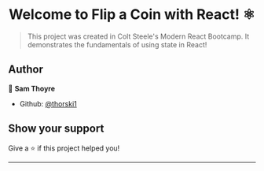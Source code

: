 <h1 align="center">Welcome to Flip a Coin with React! ⚛</h1>
<p>
</p>

> This project was created in Colt Steele's Modern React Bootcamp.  It demonstrates the fundamentals of using state in React!

## Author

👤 **Sam Thoyre**

* Github: [@thorski1](https://github.com/thorski1)

## Show your support

Give a ⭐️ if this project helped you!

***
